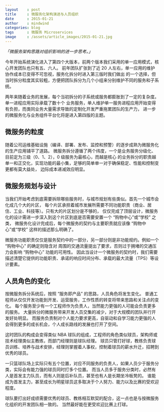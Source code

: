 ```yaml
---
layout    : post
title     : 微服务化架构演进与人员组织
date      : 2015-01-21
author    : mindwind
categories: blog
tags      : 微服务 Microservices
image     : /assets/article_images/2015-01-21.jpg
---
```



_「微服务架构思路对组织影响的进一步思考。」_


今年开始系统演化进入了第四个大版本，前两个版本我们采用的单一应用模式，核心开发团队也只有五、六人。
前年团队扩张到了近 20 人左右，单一应用的维护协作成本已变得不可忽视，服务化拆分时进入第三版时我们做出
的一个选择，但当时拆分粒度其实较粗，方便把团队拆分为几个小组来分别维护不同的服务和子系统。

两年来随着业务的发展，每个当初拆分的子系统或服务都膨胀到了一定的复杂度。单一进程应用实际承载了数十个
业务服务，单人维护单一服务进程应用开始变得有负担，而类同业务大量需求导致的定制化开发严重拖累团队的生产力，
进一步的微服务化与业务组件平台化将是进入第四版的主题。


## 微服务的粒度
随着公司运维基础设施（编译、部署、发布、监控和预警）的逐步成熟为微服务化的生产应用铺平了道路。
微服务拆分遵循了两个纬度，一个是业务服务分级化、目前定为三级（0、1、2），0 级服务为最核心，而越是核心
的业务拆分的职责越单一和正交化，实现功能的最小集，足够的简单单一对于确保稳定、性能和控制变更都有莫大益处，
边际成本递减效应明显。


## 微服务规划与设计
当我们开始考虑到底需要拆除哪些服务时，与城市规划有些类似。首先一个城市会化成几个大的片区，
每个片区承担着城市发展所需要不同功能职责（商业、居住、工业、科技等）。只有大的片区划分是不够的，
仅仅完成了顶层设计，微服务化的设计需进一步深入到这个片区到底是否需要安置一个 “购物中心”或“学校” 之类，
微服务化设计完成后，每个微服务的契约与主要职责就应该像 “购物中心”或“学校” 这样的描述那么明确了。

微服务功能职责仅仅是服务契约中的一部分，另一部分则是非功能规约。例如一个 “购物中心” 的确定则隐含对
周围的交通流量提出了要求，否则过于拥堵的交通压力会影响 “购物中心” 功能的可用性。
因此当设计一个微服务的契约时，我们需要描述清楚它提供的功能职责、承诺的响应时间分布、承载的最大流量（TPS）等设计要素。


## 人员角色的变化
按微服务拆分系统后，按照 “服务即产品” 的思路，人员角色将发生变化。
普通工程师从仅仅开发功能到开发、运营服务，工作性质的转变将带来思路和关注点的变化。
每个服务至少有一个工程师作为负责人，当然能力更强的人可能会负责更多的服务。
大量拆分的微服务带来开发人员交集的减少，对于大规模的团队并行开发好处明显。
而服务负责制对个人能力要求更高，自驱动和自学习能力更强的人会得到更多的成长机会，个人成长路线的发展也打开了空间。

这时团队的构成会变得类似 NBA 球队的组成，工程师的角色类似球员，架构师或技术经理类似主教练，而部门经理则是球队经理。
球员只管打好球，教练负责球员训练、培养与战术安排，经理则掌握着人事权，控制着球员的薪水升迁，招聘到优秀的球员。

一只篮球队场上实际只有五个位置，对应不同服务的负责人，如果人员少于服务分类，实际会有能力强的球员同时打多个位置。
而当人员多于服务分类时，必然有人是首发主力队员，而有人则是后补队员，甚至也有人是长期坐冷板凳的。
谁能成为首发主力，甚至成长为明星球员这多取决于个人努力、能力以及比赛的受欢迎程度。

球队要打出好成绩需要优秀的球员、教练相互默契的配合，这一点也是与按微服务化组织的开发团队相一致的。
当然最好能在更受欢迎比赛上打球。

